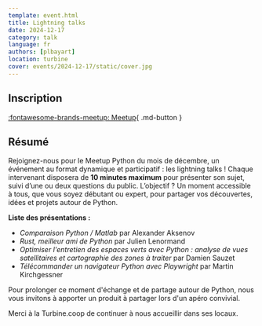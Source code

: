 ```yaml
---
template: event.html
title: Lightning talks
date: 2024-12-17
category: talk
language: fr
authors: [plbayart]
location: turbine
cover: events/2024-12-17/static/cover.jpg
---
```


## Inscription

[:fontawesome-brands-meetup: Meetup](https://www.meetup.com/fr-FR/groupe-dutilisateurs-python-grenoble/events/304653673/){ .md-button }

## Résumé

Rejoignez-nous pour le Meetup Python du mois de décembre, un événement au format dynamique et participatif : les lightning talks ! Chaque intervenant disposera de **10 minutes maximum** pour présenter son sujet, suivi d’une ou deux questions du public. L’objectif ? Un moment accessible à tous, que vous soyez débutant ou expert, pour partager vos découvertes, idées et projets autour de Python.

**Liste des présentations :**

- *Comparaison Python / Matlab* par Alexander Aksenov
- *Rust, meilleur ami de Python* par Julien Lenormand
- *Optimiser l'entretien des espaces verts avec Python : analyse de vues satellitaires et cartographie des zones à traiter* par Damien Sauzet
- *Télécommander un navigateur Python avec Playwright* par Martin Kirchgessner

Pour prolonger ce moment d'échange et de partage autour de Python, nous vous invitons à apporter un produit à partager lors d'un apéro convivial.

Merci à la Turbine.coop de continuer à nous accueillir dans ses locaux.